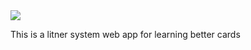<img src="https://i.imgur.com/O8ULtNh.png">

This is a litner system web app for learning better cards
